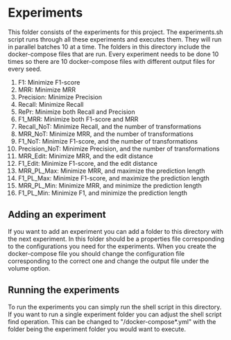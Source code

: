 # Experiments
This folder consists of the experiments for this project. The experiments.sh script runs through all these experiments and executes them. They 
will run in parallel batches 10 at a time. The folders in this directory include the docker-compose files that are run. Every experiment needs to 
be done 10 times so there are 10 docker-compose files with different output files for every seed.

1. F1: Minimize F1-score
2. MRR: Minimize MRR
3. Precision: Minimize Precision
4. Recall: Minimize Recall
5. RePr: Minimize both Recall and Precision
6. F1_MRR: Minimize both F1-score and MRR
7. Recall_NoT: Minimize Recall, and the number of transformations
8. MRR_NoT: Minimize MRR, and the number of transformations
9. F1_NoT: Minimize F1-score, and the number of transformations
10. Precision_NoT: Minimize Precision, and the number of transformations
11. MRR_Edit: Minimize MRR, and the edit distance
12. F1_Edit: Minimize F1-score, and the edit distance
13. MRR_PL_Max: Minimize MRR, and maximize the prediction length
14. F1_PL_Max: Minimize F1-score, and maximize the prediction length
15. MRR_PL_Min: Minimize MRR, and minimize the prediction length
16. F1_PL_Min: Minimize F1, and minimize the prediction length

## Adding an experiment
If you want to add an experiment you can add a folder to this directory with the next experiment. In this folder should be a properties file 
corresponding to the configurations you need for the experiments. When you create the docker-compose file you should change the configuration file 
corresponding to the correct one and change the output file under the volume option. 

## Running the experiments
To run the experiments you can simply run the shell script in this directory. If you want to run a single experiment folder you can adjust the 
shell script find operation. This can be changed to "<folder>/docker-compose*.yml" with the folder being the experiment folder you would want to 
execute.
